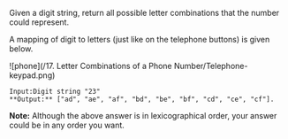 Given a digit string, return all possible letter combinations that the number could represent.

A mapping of digit to letters (just like on the telephone buttons) is given below.

![phone](/17. Letter Combinations of a Phone Number/Telephone-keypad.png)

```
Input:Digit string "23"
**Output:** ["ad", "ae", "af", "bd", "be", "bf", "cd", "ce", "cf"].
```

**Note:**
Although the above answer is in lexicographical order, your answer could be in any order you want.

